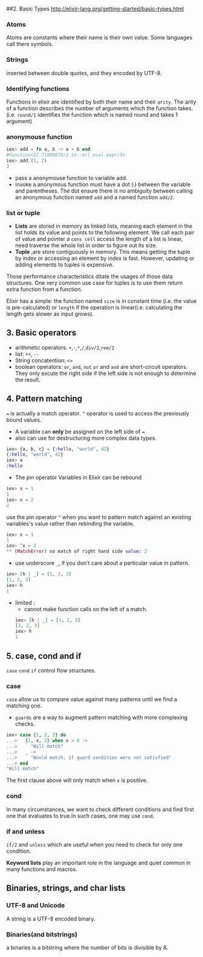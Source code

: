 ##2. Basic Types
http://elixir-lang.org/getting-started/basic-types.html


### Atoms
Atoms are constants where their name is their own value. Some languages call there symbols.

### Strings
inserted between double quotes, and they encoded by UTF-8.

### Identifying functions
Functions in elixir are identified by both their name and their `arity`. The arity of a function describes the number of arguments which the function takes.(i.e. `round/1` identifies the function which is named round and takes 1 argument)

### anonymouse function
  ```elixir
  iex> add = fn a, b -> a + b end
  #Function<12.71889879/2 in :erl_eval.expr/5>
  iex> add.(1, 2)
  3
  ```
  - pass a anonymouse function to variable add.
  - invoke a anonymous function must have a dot (.) between the variable and parentheses. The dot ensure there is no ambiguity between calling an anonymous function named `add` and a named function `add/2`.

### list or tuple
- **Lists** are stored in memory as linked lists, meaning each element in the list holds its value and points to the following element. We call each pair of value and pointer a `cons cell`
access the length of a list is linear, need traverse the whole list in order to figure out its size.
- **Tuple** ,are store contiguously in memory. This means getting the tuple by index or accessing an element by index is fast. However, updating or adding elements to tuples is expensive.

Those performance characteristics ditate the usages of those data structures. One very common use case for tuples is to use them return extra function from a function.

Elixir has a simple: the function named `size` is in constant time (i.e. the value is pre-calculated) or `length` if the operation is linear(i.e. calculating the length gets slower as input grows).

## 3. Basic operators
- arithmetic operators. `+`,`-`,`*`,`/`,`div/2`,`rem/2`
- list: `++`, `--`
- String concatention: `<>`
- boolean operators: `or`, `and`, `not`
`or` and `and` are short-circuit operators. They only excute the right side if the left side is not enough to determine the result.

## 4. Pattern matching
`=` is actually a match operator. `^` operator is used to access the previously bound values.
- A variable can **only** be assigned on the left side of `=`
- also can use for destructuring more complex data types.
```elixir
iex> {a, b, c} = {:hello, "world", 42}
{:hello, "world", 42}
iex> a
:hello
```
- The pin operator
Variables in Elixir can be rebound
```elixir
iex> x = 1
1
iex> x = 2
2
```
use the pin operator `^` when you want to pattern match against an existing variables's value rather than rebinding the variable.
```elixir
iex> x = 1
1
iex> ^x = 2
** (MatchError) no match of right hand side value: 2
```
- use underscore `_`, if you don't care about a particular value in pattern.
```elixir
iex> [h | _] = [1, 2, 3]
[1, 2, 3]
iex> h
1
```
- limited :
  - cannot make function calls on the left of a match.
  ```elixir
  iex> [h | _] = [1, 2, 3]
  [1, 2, 3]
  iex> h
  1
  ```

## 5. case, cond and if
`case` `cond` `if` control flow structures.
### case
`case` allow us to compare value against many patterns until we find a matching one.
- `guards` are a way to augment pattern matching with more complexing checks.
```elixir
iex> case {1, 2, 3} do
...>   {1, x, 3} when x > 0 ->
...>     "Will match"
...>   _ ->
...>     "Would match, if guard condition were not satisfied"
...> end
"Will match"
```
The first clause above will only match when `x` is positive.

### cond
In many circumstances, we want to check different conditions and find first one that evaluates to true.In such cases, one may use `cond`.

### if and unless
`if/2` and `unless` which are useful when you need to check for only one condition.

**Keyword lists** play an important role in the language and quiet common in many functions and macros.

## Binaries, strings, and char lists

### UTF-8 and Unicode
A string is a UTF-8 encoded binary.
### Binaries(and bitstrings)

a binaries is a bitstring where the number of bits is divisible by 8.
